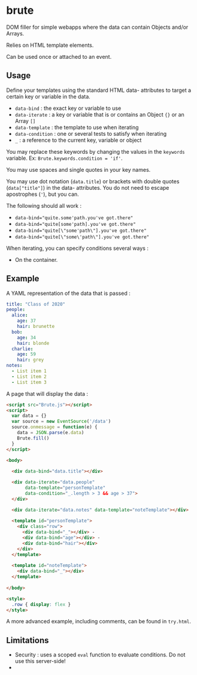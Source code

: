 # brute

DOM filler for simple webapps where the data can contain Objects and/or Arrays.

Relies on HTML template elements.

Can be used once or attached to an event.

## Usage

Define your templates using the standard HTML data- attributes to target a certain key or variable in the data.

- `data-bind` : the exact key or variable to use
- `data-iterate` : a key or variable that is or contains an Object `{}` or an Array `[]`
- `data-template` : the template to use when iterating
- `data-condition` : one or several tests to satisfy when iterating
- `_` : a reference to the current key, variable or object

You may replace these keywords by changing the values in the `keywords` variable. Ex: `Brute.keywords.condition = 'if'`.

You may use spaces and single quotes in your key names.

You may use dot notation (`data.title`) or brackets with double quotes (`data["title"]`) in the data- attributes. You do not need to escape apostrophes (`'`), but you can.

The following should all work :

- `data-bind="quite.some'path.you've got.there"`
- `data-bind="quite[some'path].you've got.there"`
- `data-bind="quite[\"some'path\"].you've got.there"`
- `data-bind="quite[\"some\'path\"].you've got.there"`

When iterating, you can specify conditions several ways :

- On the container.

## Example

A YAML representation of the data that is passed :

```yaml
title: "Class of 2020"
people:
  alice:
    age: 37
    hair: brunette
  bob:
    age: 34
    hair: blonde
  charlie:
    age: 59
    hair: grey
notes:
  - List item 1
  - List item 2
  - List item 3
```

A page that will display the data :

```html
<script src="Brute.js"></script>
<script>
  var data = {}
  var source = new EventSource('/data')
  source.onmessage = function(e) {
    data = JSON.parse(e.data)
    Brute.fill()
  }
</script>

<body>
  
  <div data-bind="data.title"></div>

  <div data-iterate="data.people"
       data-template="personTemplate"
       data-condition="_.length > 3 && age > 37">
  </div>

  <div data-iterate="data.notes" data-template="noteTemplate"></div>
  
  <template id="personTemplate">
    <div class="row">
      <div data-bind="_"></div> - 
      <div data-bind="age"></div> - 
      <div data-bind="hair"></div>
    </div>
  </template>
  
  <template id="noteTemplate">
    <div data-bind="_"></div>
  </template>
  
</body>

<style>
  .row { display: flex }
</style>
```

A more advanced example, including comments, can be found in `try.html`.

## Limitations

- Security : uses a scoped `eval` function to evaluate conditions. Do not use this server-side!
- 